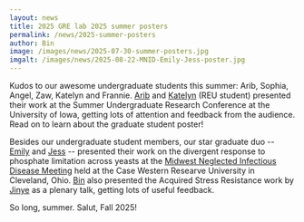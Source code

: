 ```yaml
---
layout: news
title: 2025 GRE lab 2025 summer posters
permalink: /news/2025-summer-posters
author: Bin
image: /images/news/2025-07-30-summer-posters.jpg
imgalt: /images/news/2025-08-22-MNID-Emily-Jess-poster.jpg
---
```


Kudos to our awesome undergraduate students this summer: Arib, Sophia, Angel, Zaw, Katelyn and Frannie. [Arib](https://www.binhe-lab.org/members/arib-mahmud/) and [Katelyn](https://www.binhe-lab.org/members/katelyn-nguyen/) (REU student) presented their work at the Summer Undergraduate Research Conference at the University of Iowa, getting lots of attention and feedback from the audience. Read on to learn about the graduate student poster!

Besides our undergraduate student members, our star graduate duo -- [Emily](https://www.binhe-lab.org/members/emily-m-obrien) and [Jess](https://www.binhe-lab.org/members/jessica-miller/) -- presented their work on the divergent response to phosphate limitation across yeasts at the [Midwest Neglected Infectious Disease Meeting](https://biology.case.edu/2025mnid/) held at the Case Western Researve University in Cleveland, Ohio. [Bin](https://www.binhe-lab.org/members/bin-z-he) also presented the Acquired Stress Resistance work by [Jinye](https://www.binhe-lab.org/jinye-liang) as a plenary talk, getting lots of useful feedback.

So long, summer. Salut, Fall 2025!
